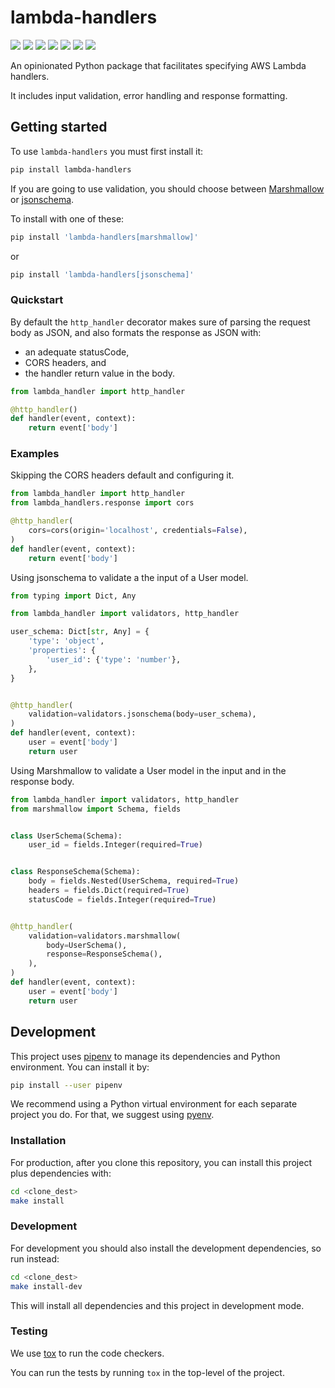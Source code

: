 # lambda-handlers

[![](https://img.shields.io/pypi/v/lambda-handlers.svg)](https://pypi.org/project/lambda-handlers/)
[![](https://travis-ci.org/enter-at/lambda-handlers.svg?branch=master)](https://travis-ci.org/enter-at/lambda-handlers)
[![](https://api.codeclimate.com/v1/badges/a39e55b85bfcc31204b9/maintainability)](https://codeclimate.com/github/enter-at/lambda-handlers/maintainability)
[![](https://api.codeclimate.com/v1/badges/a39e55b85bfcc31204b9/test_coverage)](https://codeclimate.com/github/enter-at/lambda-handlers/test_coverage)
[![](https://requires.io/github/enter-at/lambda-handlers/requirements.svg?branch=master)](https://requires.io/github/enter-at/lambda-handlers/requirements/?branch=master)
[![](https://readthedocs.org/projects/lambda-handlers/badge/?version=latest)](https://lambda-handlers.readthedocs.io/en/latest/)
[![](https://img.shields.io/badge/%20%20%F0%9F%93%A6%F0%9F%9A%80-semantic--release-e10079.svg)](https://github.com/semantic-release/semantic-release)


An opinionated Python package that facilitates specifying AWS Lambda handlers.

It includes input validation, error handling and response formatting.


## Getting started

To use `lambda-handlers` you must first install it:

```bash
pip install lambda-handlers
```

If you are going to use validation, you should choose between
[Marshmallow](https://pypi.org/project/marshmallow/) or
[jsonschema](https://pypi.org/project/jsonschema/).

To install with one of these:

```bash
pip install 'lambda-handlers[marshmallow]'
```

or

```bash
pip install 'lambda-handlers[jsonschema]'
```

### Quickstart

By default the `http_handler` decorator makes sure of parsing the request body
as JSON, and also formats the response as JSON with:
   - an adequate statusCode,
   - CORS headers, and
   - the handler return value in the body.

```python
from lambda_handler import http_handler

@http_handler()
def handler(event, context):
    return event['body']
```


### Examples

Skipping the CORS headers default and configuring it.

```python
from lambda_handler import http_handler
from lambda_handlers.response import cors

@http_handler(
    cors=cors(origin='localhost', credentials=False),
)
def handler(event, context):
    return event['body']
```


Using jsonschema to validate a the input of a User model.

```python
from typing import Dict, Any

from lambda_handler import validators, http_handler

user_schema: Dict[str, Any] = {
    'type': 'object',
    'properties': {
        'user_id': {'type': 'number'},
    },
}


@http_handler(
    validation=validators.jsonschema(body=user_schema),
)
def handler(event, context):
    user = event['body']
    return user
```


Using Marshmallow to validate a User model in the input and in
the response body.

```python
from lambda_handler import validators, http_handler
from marshmallow import Schema, fields


class UserSchema(Schema):
    user_id = fields.Integer(required=True)


class ResponseSchema(Schema):
    body = fields.Nested(UserSchema, required=True)
    headers = fields.Dict(required=True)
    statusCode = fields.Integer(required=True)


@http_handler(
    validation=validators.marshmallow(
        body=UserSchema(),
        response=ResponseSchema(),
    ),
)
def handler(event, context):
    user = event['body']
    return user
```


## Development

This project uses [pipenv](https://pipenv.readthedocs.io) to manage its dependencies
and Python environment. You can install it by:

```bash
pip install --user pipenv
```

We recommend using a Python virtual environment for each separate project you do.
For that, we suggest using [pyenv](https://github.com/pyenv/pyenv-installer).

### Installation

For production, after you clone this repository,
you can install this project plus dependencies with:

```bash
cd <clone_dest>
make install
```

### Development

For development you should also install the development dependencies,
so run instead:

```bash
cd <clone_dest>
make install-dev
```

This will install all dependencies and this project in development mode.


### Testing

We use [tox](https://tox.readthedocs.io/en/latest/) to run the code checkers.

You can run the tests by running `tox` in the top-level of the project.

